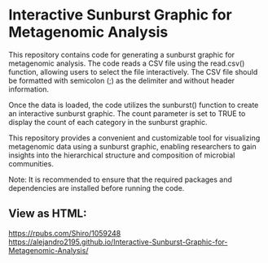 # Interactive Sunburst Graphic for Metagenomic Analysis

This repository contains code for generating a sunburst graphic for metagenomic analysis. The code reads a CSV file using the read.csv() function, allowing users to select the file interactively. The CSV file should be formatted with semicolon (;) as the delimiter and without header information.

Once the data is loaded, the code utilizes the sunburst() function to create an interactive sunburst graphic. The count parameter is set to TRUE to display the count of each category in the sunburst graphic.

This repository provides a convenient and customizable tool for visualizing metagenomic data using a sunburst graphic, enabling researchers to gain insights into the hierarchical structure and composition of microbial communities.

Note: It is recommended to ensure that the required packages and dependencies are installed before running the code.

## View as HTML:
https://rpubs.com/Shiro/1059248
https://alejandro2195.github.io/Interactive-Sunburst-Graphic-for-Metagenomic-Analysis/
